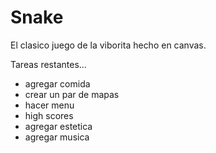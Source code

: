 Snake
=====

El clasico juego de la viborita hecho en canvas.

Tareas restantes...

* agregar comida
* crear un par de mapas
* hacer menu
* high scores
* agregar estetica
* agregar musica


